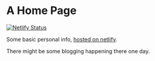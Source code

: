 # A Home Page

[![Netlify Status](https://api.netlify.com/api/v1/badges/3ba6bcff-7d76-40ef-adf6-cc1cad4c8186/deploy-status)](https://app.netlify.com/sites/lianos/deploys)

Some basic personal info, [hosted on netlify](https://lianos.netlify.com).

There might be some blogging happening there one day.
